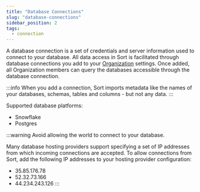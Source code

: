 ```yaml
---
title: "Database Connections"
slug: "database-connections"
sidebar_position: 2
tags:
  - connection
---
```

A database connection is a set of credentials and server information used to connect to your database. All data access in Sort is facilitated through database connections you add to your [Organization](/docs/organizations/organizations) settings. Once added, all Organization members can query the databases accessible through the database connection.

:::info
When you add a connection, Sort imports metadata like the names of your databases, schemas, tables and columns - but not any data.
:::

Supported database platforms:

- Snowflake
- Postgres

:::warning
Avoid allowing the world to connect to your database.

Many database hosting providers support specifying a set of IP addresses from which incoming connections are accepted. To allow connections from Sort, add the following IP addresses to your hosting provider configuration:

- 35.85.176.78
- 52.32.73.166
- 44.234.243.126
:::
